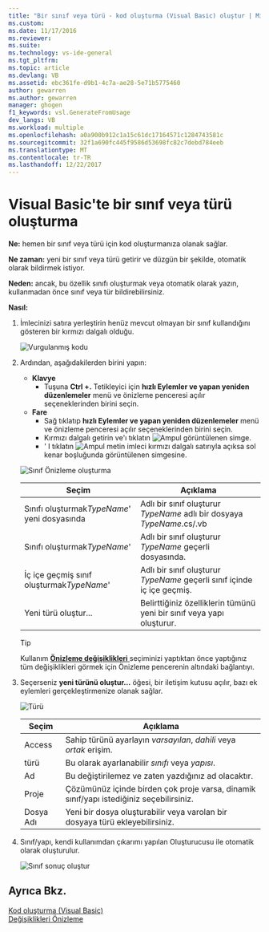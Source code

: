 ```yaml
---
title: "Bir sınıf veya türü - kod oluşturma (Visual Basic) oluştur | Microsoft Docs"
ms.custom: 
ms.date: 11/17/2016
ms.reviewer: 
ms.suite: 
ms.technology: vs-ide-general
ms.tgt_pltfrm: 
ms.topic: article
ms.devlang: VB
ms.assetid: ebc361fe-d9b1-4c7a-ae28-5e71b5775460
author: gewarren
ms.author: gewarren
manager: ghogen
f1_keywords: vsl.GenerateFromUsage
dev_langs: VB
ms.workload: multiple
ms.openlocfilehash: a0a900b912c1a15c61dc17164571c1284743581c
ms.sourcegitcommit: 32f1a690fc445f9586d53698fc82c7debd784eeb
ms.translationtype: MT
ms.contentlocale: tr-TR
ms.lasthandoff: 12/22/2017
---
```

# <a name="generate-a-class-or-type-in-visual-basic"></a>Visual Basic'te bir sınıf veya türü oluşturma
**Ne:** hemen bir sınıf veya türü için kod oluşturmanıza olanak sağlar. 

**Ne zaman:** yeni bir sınıf veya türü getirir ve düzgün bir şekilde, otomatik olarak bildirmek istiyor.  

**Neden:** ancak, bu özellik sınıfı oluşturmak veya otomatik olarak yazın, kullanmadan önce sınıf veya tür bildirebilirsiniz. 

**Nasıl:**

1. İmlecinizi satıra yerleştirin henüz mevcut olmayan bir sınıf kullandığını gösteren bir kırmızı dalgalı olduğu.

   ![Vurgulanmış kodu](media/class_highlight.png)

1. Ardından, aşağıdakilerden birini yapın:
   * **Klavye**
     * Tuşuna **Ctrl +.** Tetikleyici için **hızlı Eylemler ve yapan yeniden düzenlemeler** menü ve önizleme penceresi açılır seçeneklerinden birini seçin.
   * **Fare**
     * Sağ tıklatıp **hızlı Eylemler ve yapan yeniden düzenlemeler** menü ve önizleme penceresi açılır seçeneklerinden birini seçin.
     * Kırmızı dalgalı getirin ve'ı tıklatın ![Ampul](media/bulb.png) görüntülenen simge.
     * ' I tıklatın ![Ampul](media/bulb.png) metin imleci kırmızı dalgalı satırıyla açıksa sol kenar boşluğunda görüntülenen simgesine.

   ![Sınıf Önizleme oluşturma](media/class_preview.png)

   Seçim | Açıklama
   --- | ---
   Sınıfı oluşturmak*TypeName*' yeni dosyasında | Adlı bir sınıf oluşturur *TypeName* adlı bir dosyaya *TypeName*.cs/.vb
   Sınıfı oluşturmak*TypeName*' | Adlı bir sınıf oluşturur *TypeName* geçerli dosyasında.
   İç içe geçmiş sınıf oluşturmak*TypeName*' | Adlı bir sınıf oluşturur *TypeName* geçerli sınıf içinde iç içe geçmiş.
   Yeni türü oluştur... | Belirttiğiniz özelliklerin tümünü yeni bir sınıf veya yapı oluşturur.

   >[!TIP]
   >Kullanım [ **Önizleme değişiklikleri** ](../../ide/preview-changes.md) seçiminizi yaptıktan önce yaptığınız tüm değişiklikleri görmek için Önizleme pencerenin altındaki bağlantıyı.

1. Seçerseniz **yeni türünü oluştur...**  öğesi, bir iletişim kutusu açılır, bazı ek eylemleri gerçekleştirmenize olanak sağlar.

   ![Türü](media/class_newtype.png)

   Seçim | Açıklama
   --- | ---
   Access | Sahip türünü ayarlayın *varsayılan*, *dahili* veya *ortak* erişim.
   türü | Bu olarak ayarlanabilir *sınıfı* veya *yapısı*.
   Ad | Bu değiştirilemez ve zaten yazdığınız ad olacaktır.
   Proje | Çözümünüz içinde birden çok proje varsa, dinamik sınıf/yapı istediğiniz seçebilirsiniz.
   Dosya Adı | Yeni bir dosya oluşturabilir veya varolan bir dosyaya türü ekleyebilirsiniz.

1. Sınıf/yapı, kendi kullanımdan çıkarımı yapılan Oluşturucusu ile otomatik olarak oluşturulur.

   ![Sınıf sonuç oluştur](media/class_result.png)

## <a name="see-also"></a>Ayrıca Bkz.  
[Kod oluşturma (Visual Basic)](../code-generation-vb.md)  
[Değişiklikleri Önizleme](../../ide/preview-changes.md)